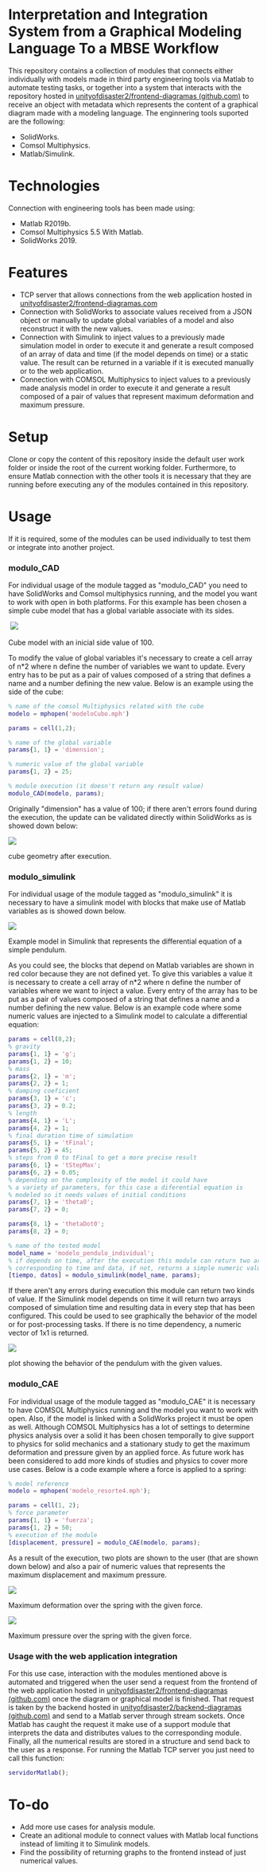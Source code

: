 

# Interpretation and Integration System from a Graphical Modeling Language To a MBSE Workflow 

This repository contains a collection of modules that connects either individually with models made in third party engineering tools via Matlab to automate testing tasks, or together into a system that interacts with the repository hosted in [unityofdisaster2/frontend-diagramas (github.com)][1] to receive an object with metadata which represents the content of a graphical diagram made with a modeling language. The enginnering tools suported are the following:

* SolidWorks. 
* Comsol Multiphysics. 
* Matlab/Simulink. 

# Technologies

Connection with engineering tools has been made using:

* Matlab R2019b.
* Comsol Multiphysics 5.5 With Matlab.
* SolidWorks 2019.

# Features

* TCP server that allows connections from the web application hosted in [unityofdisaster2/frontend-diagramas.com][1]
* Connection with SolidWorks to associate values received from a JSON object or manually to update global variables of a model and also reconstruct it with the new values. 
* Connection with Simulink to inject values to a previously made simulation model in order to execute it and generate a result composed of an array of data and time (if the model depends on time) or a static value. The result can be returned in a variable if it is executed manually or to the web application.
* Connection with COMSOL Multiphysics to inject values to a previously made analysis model in order to execute it and generate a result composed of a pair of values that represent maximum deformation and maximum pressure. 

# Setup

Clone or copy the content of this repository inside the default user work folder or inside the root of the current working folder. Furthermore, to ensure Matlab connection with the other tools it is necessary that they are running before executing any of the modules contained in this repository.

# Usage

If it is required, some of the modules can be used individually to test them or integrate into another project.  

### modulo_CAD

For individual usage of the module tagged as "modulo_CAD" you need to have SolidWorks and Comsol multiphysics running, and the model you want to work with open in both platforms. For this example has been chosen a simple cube model that has a global variable associate with its sides.

​											 ![](https://i.imgur.com/jeMjhI3.png) 

Cube model with an inicial side value of 100.  

To modify the value of global variables it's necessary to create a cell array of n*2 where n define the number of variables we want to update. Every entry has to be put as a pair of values composed of a string that defines a name and a number defining the new value. Below is an example using the side of the cube:

```matlab
% name of the comsol Multiphysics related with the cube
modelo = mphopen('modeloCubo.mph')

params = cell(1,2);

% name of the global variable
params{1, 1} = 'dimension';

% numeric value of the global variable 
params{1, 2} = 25;

% module execution (it doesn't return any result value)
modulo_CAD(modelo, params);

```

Originally "dimension" has a value of 100; if there aren't errors found during the execution, the update can be validated directly within SolidWorks as is showed down below:

![](https://i.imgur.com/q6aZt2g.png)

cube geometry after execution.  

### modulo_simulink 

For individual usage of the module tagged as "modulo_simulink" it is necessary to have a simulink model with blocks that make use of Matlab variables as is showed down below.  

![](https://i.imgur.com/vk3AipY.png)

Example model in Simulink that represents the differential equation of a simple pendulum.  

As you could see, the blocks that depend on Matlab variables are shown in red color because they are not defined yet. To give this variables a value it is necessary to create a cell array of n*2 where n define the number of variables where we want to inject a value. Every entry of the array has to be put as a pair of values composed of a string that defines a name and a number defining the new value. Below is an example code where some numeric values are injected to a Simulink model to calculate a differential equation:

```matlab
params = cell(8,2);
% gravity
params{1, 1} = 'g';
params{1, 2} = 10;
% mass
params{2, 1} = 'm';
params{2, 2} = 1;
% damping coeficient
params{3, 1} = 'c';
params{3, 2} = 0.2;
% length
params{4, 1} = 'L';
params{4, 2} = 1;
% final duration time of simulation
params{5, 1} = 'tFinal';
params{5, 2} = 45;
% steps from 0 to tFinal to get a more precise result
params{6, 1} = 'tStepMax';
params{6, 2} = 0.05;
% depending on the complexity of the model it could have 
% a variety of parameters, for this case a diferential equation is
% modeled so it needs values of initial conditions
params{7, 1} = 'theta0';
params{7, 2} = 0;

params{8, 1} = 'thetaDot0';
params{8, 2} = 0;

% name of the tested model
model_name = 'modelo_pendulo_individual';
% if depends on time, after the execution this module can return two arrays
% corresponding to time and data, if not, returns a simple numeric value
[tiempo, datos] = modulo_simulink(model_name, params);
```

If there aren't any errors during execution this module can return two kinds of value. If the Simulink model depends on time it will return two arrays composed of simulation time and resulting data in every step that has been configured. This could be used to see graphically the behavior of the model or for post-processing tasks. If there is no time dependency, a numeric vector of 1x1 is returned.

![](https://i.imgur.com/xoBCu1o.png)

plot showing the behavior of the pendulum with the given values.  

### modulo_CAE

For individual usage of the module tagged as "modulo_CAE" it is necessary to have COMSOL Multiphysics running and the model you want to work with open. Also, if the model is linked with a SolidWorks project it must be open as well. Although COMSOL Multiphysics has a lot of settings to determine physics analysis over a solid it has been chosen temporally to give support to physics for solid mechanics and a stationary study to get the maximum deformation and pressure given by an applied force. As future work has been considered to add more kinds of studies and physics to cover more use cases. Below is a code example where a force is applied to a spring:

```matlab
% model reference
modelo = mphopen('modelo_resorte4.mph');

params = cell(1, 2);
% force parameter
params{1, 1} = 'fuerza';
params{1, 2} = 50;
% execution of the module 
[displacement, pressure] = modulo_CAE(modelo, params);
```

As a result of the execution, two plots are shown to the user (that are shown down below) and also a pair of numeric values that represents the maximum displacement and maximum pressure.



![](https://i.imgur.com/DFyHp5S.png)

Maximum deformation over the spring with the given force.  





![](https://i.imgur.com/Wpktv6Q.png)

Maximum pressure over the spring with the given force.  



### Usage with the web application integration

For this use case, interaction with the modules mentioned above is automated and triggered when the user send a request from the frontend of the web application hosted in [unityofdisaster2/frontend-diagramas (github.com)][1] once the diagram or graphical model is finished. That request is taken by the backend hosted in [unityofdisaster2/backend-diagramas (github.com)][2] and send to a Matlab server through stream sockets. Once Matlab has caught the request it make use of a support module that interprets the data and distributes values to the corresponding module. Finally, all the numerical results are stored in a structure and send back to the user as a response. For running the Matlab TCP server you just need to call this function: 

```matlab
servidorMatlab();
```



# To-do

* Add more use cases for analysis module.
* Create an aditional module to connect values with Matlab local functions instead of limiting it to Simulink models.
* Find the possibility of returning graphs to the frontend instead of just numerical values.



[1]: https://github.com/unityofdisaster2/frontend-diagramas

[2]: https://github.com/unityofdisaster2/backend-diagramas

